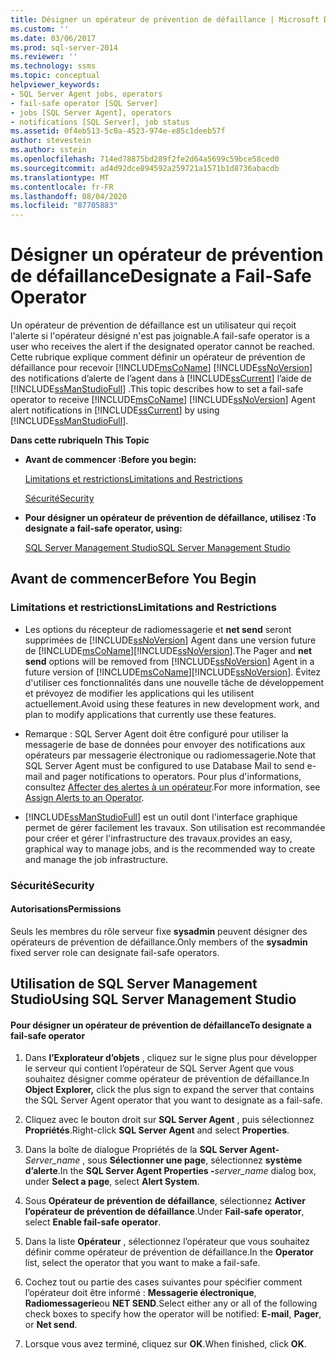 ```yaml
---
title: Désigner un opérateur de prévention de défaillance | Microsoft Docs
ms.custom: ''
ms.date: 03/06/2017
ms.prod: sql-server-2014
ms.reviewer: ''
ms.technology: ssms
ms.topic: conceptual
helpviewer_keywords:
- SQL Server Agent jobs, operators
- fail-safe operator [SQL Server]
- jobs [SQL Server Agent], operators
- notifications [SQL Server], job status
ms.assetid: 0f4eb513-5c0a-4523-974e-e85c1deeb57f
author: stevestein
ms.author: sstein
ms.openlocfilehash: 714ed78875bd289f2fe2d64a5699c59bce58ced0
ms.sourcegitcommit: ad4d92dce894592a259721a1571b1d8736abacdb
ms.translationtype: MT
ms.contentlocale: fr-FR
ms.lasthandoff: 08/04/2020
ms.locfileid: "87705883"
---
```

# <a name="designate-a-fail-safe-operator"></a><span data-ttu-id="5a0bf-102">Désigner un opérateur de prévention de défaillance</span><span class="sxs-lookup"><span data-stu-id="5a0bf-102">Designate a Fail-Safe Operator</span></span>
  <span data-ttu-id="5a0bf-103">Un opérateur de prévention de défaillance est un utilisateur qui reçoit l'alerte si l'opérateur désigné n'est pas joignable.</span><span class="sxs-lookup"><span data-stu-id="5a0bf-103">A fail-safe operator is a user who receives the alert if the designated operator cannot be reached.</span></span> <span data-ttu-id="5a0bf-104">Cette rubrique explique comment définir un opérateur de prévention de défaillance pour recevoir [!INCLUDE[msCoName](../../includes/msconame-md.md)] [!INCLUDE[ssNoVersion](../../includes/ssnoversion-md.md)] des notifications d’alerte de l’agent dans à [!INCLUDE[ssCurrent](../../includes/sscurrent-md.md)] l’aide de [!INCLUDE[ssManStudioFull](../../includes/ssmanstudiofull-md.md)] .</span><span class="sxs-lookup"><span data-stu-id="5a0bf-104">This topic describes how to set a fail-safe operator to receive [!INCLUDE[msCoName](../../includes/msconame-md.md)] [!INCLUDE[ssNoVersion](../../includes/ssnoversion-md.md)] Agent alert notifications in [!INCLUDE[ssCurrent](../../includes/sscurrent-md.md)] by using [!INCLUDE[ssManStudioFull](../../includes/ssmanstudiofull-md.md)].</span></span>  
  
 <span data-ttu-id="5a0bf-105">**Dans cette rubrique**</span><span class="sxs-lookup"><span data-stu-id="5a0bf-105">**In This Topic**</span></span>  
  
-   <span data-ttu-id="5a0bf-106">**Avant de commencer :**</span><span class="sxs-lookup"><span data-stu-id="5a0bf-106">**Before you begin:**</span></span>  
  
     [<span data-ttu-id="5a0bf-107">Limitations et restrictions</span><span class="sxs-lookup"><span data-stu-id="5a0bf-107">Limitations and Restrictions</span></span>](#Restrictions)  
  
     [<span data-ttu-id="5a0bf-108">Sécurité</span><span class="sxs-lookup"><span data-stu-id="5a0bf-108">Security</span></span>](#Security)  
  
-   <span data-ttu-id="5a0bf-109">**Pour désigner un opérateur de prévention de défaillance, utilisez :**</span><span class="sxs-lookup"><span data-stu-id="5a0bf-109">**To designate a fail-safe operator, using:**</span></span>  
  
     [<span data-ttu-id="5a0bf-110">SQL Server Management Studio</span><span class="sxs-lookup"><span data-stu-id="5a0bf-110">SQL Server Management Studio</span></span>](#SSMSProcedure)  
  
##  <a name="before-you-begin"></a><a name="BeforeYouBegin"></a> <span data-ttu-id="5a0bf-111">Avant de commencer</span><span class="sxs-lookup"><span data-stu-id="5a0bf-111">Before You Begin</span></span>  
  
###  <a name="limitations-and-restrictions"></a><a name="Restrictions"></a> <span data-ttu-id="5a0bf-112">Limitations et restrictions</span><span class="sxs-lookup"><span data-stu-id="5a0bf-112">Limitations and Restrictions</span></span>  
  
-   <span data-ttu-id="5a0bf-113">Les options du récepteur de radiomessagerie et **net send** seront supprimées de [!INCLUDE[ssNoVersion](../../includes/ssnoversion-md.md)] Agent dans une version future de [!INCLUDE[msCoName](../../includes/msconame-md.md)][!INCLUDE[ssNoVersion](../../includes/ssnoversion-md.md)].</span><span class="sxs-lookup"><span data-stu-id="5a0bf-113">The Pager and **net send** options will be removed from [!INCLUDE[ssNoVersion](../../includes/ssnoversion-md.md)] Agent in a future version of [!INCLUDE[msCoName](../../includes/msconame-md.md)][!INCLUDE[ssNoVersion](../../includes/ssnoversion-md.md)].</span></span> <span data-ttu-id="5a0bf-114">Évitez d'utiliser ces fonctionnalités dans une nouvelle tâche de développement et prévoyez de modifier les applications qui les utilisent actuellement.</span><span class="sxs-lookup"><span data-stu-id="5a0bf-114">Avoid using these features in new development work, and plan to modify applications that currently use these features.</span></span>  
  
-   <span data-ttu-id="5a0bf-115">Remarque : SQL Server Agent doit être configuré pour utiliser la messagerie de base de données pour envoyer des notifications aux opérateurs par messagerie électronique ou radiomessagerie.</span><span class="sxs-lookup"><span data-stu-id="5a0bf-115">Note that SQL Server Agent must be configured to use Database Mail to send e-mail and pager notifications to operators.</span></span> <span data-ttu-id="5a0bf-116">Pour plus d'informations, consultez [Affecter des alertes à un opérateur](assign-alerts-to-an-operator.md).</span><span class="sxs-lookup"><span data-stu-id="5a0bf-116">For more information, see [Assign Alerts to an Operator](assign-alerts-to-an-operator.md).</span></span>  
  
-   [!INCLUDE[ssManStudioFull](../../includes/ssmanstudiofull-md.md)] <span data-ttu-id="5a0bf-117">est un outil dont l'interface graphique permet de gérer facilement les travaux. Son utilisation est recommandée pour créer et gérer l'infrastructure des travaux.</span><span class="sxs-lookup"><span data-stu-id="5a0bf-117">provides an easy, graphical way to manage jobs, and is the recommended way to create and manage the job infrastructure.</span></span>  
  
###  <a name="security"></a><a name="Security"></a> <span data-ttu-id="5a0bf-118">Sécurité</span><span class="sxs-lookup"><span data-stu-id="5a0bf-118">Security</span></span>  
  
####  <a name="permissions"></a><a name="Permissions"></a> <span data-ttu-id="5a0bf-119">Autorisations</span><span class="sxs-lookup"><span data-stu-id="5a0bf-119">Permissions</span></span>  
 <span data-ttu-id="5a0bf-120">Seuls les membres du rôle serveur fixe **sysadmin** peuvent désigner des opérateurs de prévention de défaillance.</span><span class="sxs-lookup"><span data-stu-id="5a0bf-120">Only members of the **sysadmin** fixed server role can designate fail-safe operators.</span></span>  
  
##  <a name="using-sql-server-management-studio"></a><a name="SSMSProcedure"></a> <span data-ttu-id="5a0bf-121">Utilisation de SQL Server Management Studio</span><span class="sxs-lookup"><span data-stu-id="5a0bf-121">Using SQL Server Management Studio</span></span>  
  
#### <a name="to-designate-a-fail-safe-operator"></a><span data-ttu-id="5a0bf-122">Pour désigner un opérateur de prévention de défaillance</span><span class="sxs-lookup"><span data-stu-id="5a0bf-122">To designate a fail-safe operator</span></span>  
  
1.  <span data-ttu-id="5a0bf-123">Dans **l’Explorateur d’objets** , cliquez sur le signe plus pour développer le serveur qui contient l’opérateur de SQL Server Agent que vous souhaitez désigner comme opérateur de prévention de défaillance.</span><span class="sxs-lookup"><span data-stu-id="5a0bf-123">In **Object Explorer,** click the plus sign to expand the server that contains the SQL Server Agent operator that you want to designate as a fail-safe.</span></span>  
  
2.  <span data-ttu-id="5a0bf-124">Cliquez avec le bouton droit sur **SQL Server Agent** , puis sélectionnez **Propriétés**.</span><span class="sxs-lookup"><span data-stu-id="5a0bf-124">Right-click **SQL Server Agent** and select **Properties**.</span></span>  

3.  <span data-ttu-id="5a0bf-125">Dans la boîte de dialogue Propriétés de la **SQL Server Agent-**_Server_name_ , sous **Sélectionner une page**, sélectionnez **système d’alerte**.</span><span class="sxs-lookup"><span data-stu-id="5a0bf-125">In the **SQL Server Agent Properties -**_server_name_ dialog box, under **Select a page**, select **Alert System**.</span></span>  
 
4.  <span data-ttu-id="5a0bf-126">Sous **Opérateur de prévention de défaillance**, sélectionnez **Activer l’opérateur de prévention de défaillance**.</span><span class="sxs-lookup"><span data-stu-id="5a0bf-126">Under **Fail-safe operator**, select **Enable fail-safe operator**.</span></span>  
  
5.  <span data-ttu-id="5a0bf-127">Dans la liste **Opérateur** , sélectionnez l’opérateur que vous souhaitez définir comme opérateur de prévention de défaillance.</span><span class="sxs-lookup"><span data-stu-id="5a0bf-127">In the **Operator** list, select the operator that you want to make a fail-safe.</span></span>  
  
6.  <span data-ttu-id="5a0bf-128">Cochez tout ou partie des cases suivantes pour spécifier comment l’opérateur doit être informé : **Messagerie électronique**, **Radiomessagerie**ou **NET SEND**.</span><span class="sxs-lookup"><span data-stu-id="5a0bf-128">Select either any or all of the following check boxes to specify how the operator will be notified: **E-mail**, **Pager**, or **Net send**.</span></span>  
  
7.  <span data-ttu-id="5a0bf-129">Lorsque vous avez terminé, cliquez sur **OK**.</span><span class="sxs-lookup"><span data-stu-id="5a0bf-129">When finished, click **OK**.</span></span>  
  
  
